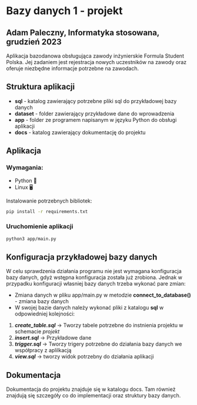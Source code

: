 # Bazy danych 1 - projekt
## Adam Paleczny, Informatyka stosowana, grudzień 2023

Aplikacja bazodanowa obsługująca zawody inżynierskie Formula Student Polska. Jej zadaniem jest rejestracja nowych uczestników na zawody oraz oferuje niezbędne informacje potrzebne na zawodach.

## Struktura aplikacji
- **sql** - katalog zawierający potrzebne pliki sql do przykładowej bazy danych
- **dataset** - folder zawierający przykładowe dane do wprowadzenia
- **app** - folder ze programem napisanym w języku Python do obsługi aplikacji 
- **docs** - katalog zawierający dokumentację do projektu

## Aplikacja
### Wymagania:
- Python 🐍
- Linux 🖥️

Instalowanie potrzebnych bibliotek:
``` bash
pip install -r requirements.txt
```

### Uruchomienie aplikacji
```bash
python3 app/main.py
```

## Konfiguracja przykładowej bazy danych
W celu sprawdzenia działania programu nie jest wymagana konfiguracja bazy danych, gdyż wstępna konfiguracja została już zrobiona. Jednak w przypadku konfiguracji własniej bazy danych trzeba wykonać pare zmian:

- Zmiana danych w pliku app/main.py w metodzie **connect_to_database()** - zmiana bazy danych
- W swojej bazie danych należy wykonać pliki z katalogu **sql** w odpowiedniej kolejności:
1. ***create_table.sql*** -> Tworzy tabele potrzebne do instnienia projektu w schemacie *projekt*
2. ***insert.sql*** -> Przykładowe dane
3. ***trigger.sql*** -> Tworzy trigery potrzebne do działania bazy danych we współpracy z aplilkacją
4. ***view.sql*** -> tworzy widok potrzebny do działania aplikacji

## Dokumentacja
Dokumentacja do projektu znajduje się w katalogu docs. Tam również znajdują się szczegóły co do implementacji oraz struktury bazy danych.